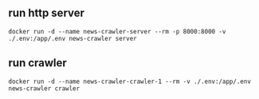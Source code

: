 ## run http server

```shell
docker run -d --name news-crawler-server --rm -p 8000:8000 -v ./.env:/app/.env news-crawler server
```


## run crawler

```shell
docker run -d --name news-crawler-crawler-1 --rm -v ./.env:/app/.env news-crawler crawler
```